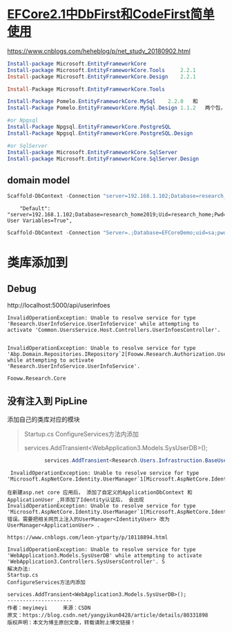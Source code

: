 

# [EFCore2.1中DbFirst和CodeFirst简单使用](https://www.cnblogs.com/heheblog/p/net_study_20180902.html)

https://www.cnblogs.com/heheblog/p/net_study_20180902.html

```powershell
Install-package Microsoft.EntityFrameworkCore 
Install-package Microsoft.EntityFrameworkCore.Tools 	2.2.1
Install-package Microsoft.EntityFrameworkCore.Design 	2.2.1

Install-Package Microsoft.EntityFrameworkCore.Tools

Install-Package Pomelo.EntityFrameworkCore.MySql	2.2.0 	和 	
Install-Package Pomelo.EntityFrameworkCore.MySql.Design	1.1.2	两个包，以便支持MySql

#or	Npgsql
Install-Package Npgsql.EntityFrameworkCore.PostgreSQL
Install-Package Npgsql.EntityFrameworkCore.PostgreSQL.Design

#or	SqlServer
Install-package Microsoft.EntityFrameworkCore.SqlServer 
Install-package Microsoft.EntityFrameworkCore.SqlServer.Design 
```

 

## domain model

```powershell
Scaffold-DbContext -Connection "server=192.168.1.102;Database=research_home2019;Uid=research_home;Pwd=research_home@20190423;SslMode=none;Allow User Variables=True" Pomelo.EntityFrameworkCore.MySql -OutputDir "DomainModels"  -Tables "abpusers"  -ContextDir Context -Context UserContext  
```



```
    "Default": "server=192.168.1.102;Database=research_home2019;Uid=research_home;Pwd=research_home@20190423;SslMode=none;Allow User Variables=True",
```





```powershell
Scaffold-DbContext -Connection "Server=.;Database=EFCoreDemo;uid=sa;pwd=123" Microsoft.EntityFrameworkCore.SqlServer -OutputDir "DomainModels"
```



#	类库添加到

## Debug



http://localhost:5000/api/userinfoes

```
InvalidOperationException: Unable to resolve service for type 'Research.UserInfoService.UserInfoService' while attempting to activate 'Common.UsersService.Host.Controllers.UserInfoesController'.


InvalidOperationException: Unable to resolve service for type 'Abp.Domain.Repositories.IRepository`2[Fooww.Research.Authorization.Users.User,System.Int64]' while attempting to activate 'Research.UserInfoService.UserInfoService'.

Fooww.Research.Core
```







##	没有注入到	PipLine

添加自己的类库对应的模块

> Startup.cs 
> ConfigureServices方法内添加
>
> services.AddTransient<WebApplication3.Models.SysUserDB>();

```csharp
            services.AddTransient<Research.Users.Infrastruction.BaseUserManager>();
```



```
 InvalidOperationException: Unable to resolve service for type 'Microsoft.AspNetCore.Identity.UserManager`1[Microsoft.AspNetCore.Identity.IdentityUser]'

在新建asp.net core 应用后， 添加了自定义的ApplicationDbContext 和ApplicationUser ,并添加了Identity认证后， 会出现 InvalidOperationException: Unable to resolve service for type 'Microsoft.AspNetCore.Identity.UserManager`1[Microsoft.AspNetCore.Identity.IdentityUser]' 错误。需要把相关网页上注入的UserManager<IdentityUser> 改为UserManager<ApplicationUser> .

https://www.cnblogs.com/leon-ytparty/p/10118894.html
```

```
InvalidOperationException: Unable to resolve service for type 'WebApplication3.Models.SysUserDB' while attempting to activate 'WebApplication3.Controllers.SysUsersController'. S
解决办法: 
Startup.cs 
ConfigureServices方法内添加

services.AddTransient<WebApplication3.Models.SysUserDB>();
--------------------- 
作者：meyimeyi 	来源：CSDN 
原文：https://blog.csdn.net/yangyikun0428/article/details/80331898 
版权声明：本文为博主原创文章，转载请附上博文链接！
```

